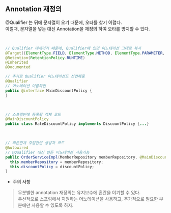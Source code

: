 ## Annotation 재정의

@Qualifier 는 뒤에 문자열이 오기 때문에, 오타를 찾기 어렵다.   
이럴때, 문자열을 넣는 대신 Annotation을 재정의 하여 오타를 방지할 수 있다.

<br>

```java
// Qualifier 대체이기 때문에, Qualifier에 있던 어노테이션 그대로 복사
@Target({ElementType.FIELD, ElementType.METHOD, ElementType.PARAMETER, ElementType.TYPE, ElementType.ANNOTATION_TYPE})
@Retention(RetentionPolicy.RUNTIME)
@Inherited
@Documented

// 추가로 Qualifier 어노테이션도 선언해줌
@Qualifier
// 어노테이션 이름확인
public @interface MainDiscountPolicy {
}

```

<br>

```java
// 스프링빈에 등록될 객체 코드
@MainDiscountPolicy 
public class RateDiscountPolicy implements DiscountPolicy {...}
```

<br>


```java
// 의존관계 주입관련 생성자 코드
@Autowired
// @Qualifier 대신 만든 어노테이션 사용가능
public OrderServiceImpl(MemberRepository memberRepository, @MainDiscountPolicy DiscountPolicy discountPolicy) {
  this.memberRepository = memberRepository;
  this.discountPolicy = discountPolicy;
}
```

* 주의 사항
> 무분별한 annotation 재정의는 유지보수에 혼란을 야기할 수 있다.    
> 우선적으로 스프링에서 지원하는 어노테이션을 사용하고, 추가적으로 필요한 부분에만 사용할 수 있도록 하자.   
